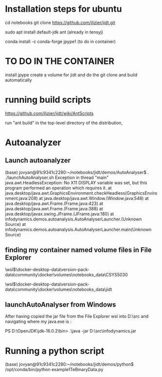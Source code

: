  # Installation steps for ubuntu

 cd notebooks
 git clone https://github.com/jlizier/jidt.git

 sudo apt install default-jdk ant (already in tensyj)

 conda install -c conda-forge jpype1 (to do in container)

 # TO DO IN THE CONTAINER

 install jpype 
 create a volume for jidt and do the git clone and build automatically

 # running build scripts

 https://github.com/jlizier/jidt/wiki/AntScripts

 run "ant build" in the top-level directory of the distribution,


 # Autoanalyzer


 ## Launch autoanalyzer

 (base) jovyan@91c9341c2280:~/notebooks/jidt/demos/AutoAnalyser$ . ./launchAutoAnalyser.sh
Exception in thread "main" java.awt.HeadlessException: 
No X11 DISPLAY variable was set, but this program performed an operation which requires it.
        at java.desktop/java.awt.GraphicsEnvironment.checkHeadless(GraphicsEnvironment.java:208)
        at java.desktop/java.awt.Window.<init>(Window.java:548)
        at java.desktop/java.awt.Frame.<init>(Frame.java:423)
        at java.desktop/java.awt.Frame.<init>(Frame.java:388)
        at java.desktop/javax.swing.JFrame.<init>(JFrame.java:180)
        at infodynamics.demos.autoanalysis.AutoAnalyserLauncher.<init>(Unknown Source)
        at infodynamics.demos.autoanalysis.AutoAnalyserLauncher.main(Unknown Source)

## finding my container named volume files in File Explorer

\\wsl$\docker-desktop-data\version-pack-data\community\docker\volumes\notebooks\_data\CSYS5030

\\wsl$\docker-desktop-data\version-pack-data\community\docker\volumes\notebooks\_data\jidt

## launchAutoAnalyser from Windows 

After having copied the jar file from the File Explorer wsl into D:\src and navigating where my java.exe is : 

PS D:\OpenJDK\jdk-16.0.2\bin> .\java -jar D:\src\infodynamics.jar

# Running a python script

(base) jovyan@91c9341c2280:~/notebooks/jidt/demos/python$ /opt/conda/bin/python example1TeBinaryData.py

